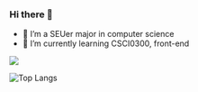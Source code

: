### Hi there 👋

<!--
**HollowLamp/hollowlamp** is a ✨ _special_ ✨ repository because its `README.md` (this file) appears on your GitHub profile.

Here are some ideas to get you started:

- 🔭 I’m currently working on ...
- 🌱 I’m currently learning ...
- 👯 I’m looking to collaborate on ...
- 🤔 I’m looking for help with ...
- 💬 Ask me about ...
- 📫 How to reach me: ...
- 😄 Pronouns: ...
- ⚡ Fun fact: ...
-->
- :school: I’m a SEUer major in computer science
- 🌱 I’m currently learning CSCI0300, front-end 


![](https://github-readme-stats.vercel.app/api?username=hollowlamp&show_icons=true&theme=transparent)

![Top Langs](https://github-readme-stats.vercel.app/api/top-langs/?username=hollowlamp&layout=compact&theme=tokyonight)

